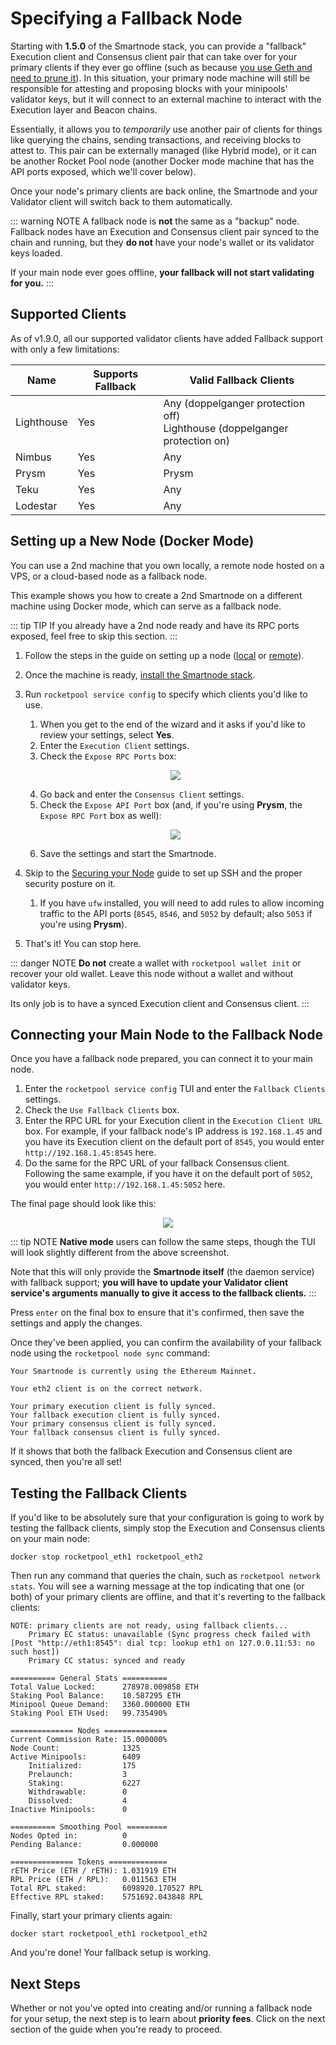 # Specifying a Fallback Node

Starting with **1.5.0** of the Smartnode stack, you can provide a "fallback" Execution client and Consensus client pair that can take over for your primary clients if they ever go offline (such as because [you use Geth and need to prune it](./pruning)).
In this situation, your primary node machine will still be responsible for attesting and proposing blocks with your minipools' validator keys, but it will connect to an external machine to interact with the Execution layer and Beacon chains.

Essentially, it allows you to *temporarily* use another pair of clients for things like querying the chains, sending transactions, and receiving blocks to attest to.
This pair can be externally managed (like Hybrid mode), or it can be another Rocket Pool node (another Docker mode machine that has the API ports exposed, which we'll cover below).

Once your node's primary clients are back online, the Smartnode and your Validator client will switch back to them automatically.

::: warning NOTE
A fallback node is **not** the same as a "backup" node.
Fallback nodes have an Execution and Consensus client pair synced to the chain and running, but they **do not** have your node's wallet or its validator keys loaded.

If your main node ever goes offline, **your fallback will not start validating for you.**
:::


## Supported Clients

As of v1.9.0, all our supported validator clients have added Fallback support with only a few limitations:

| Name       | Supports Fallback | Valid Fallback Clients                                                       |
|------------|-------------------|------------------------------------------------------------------------------|
| Lighthouse | Yes               | Any (doppelganger protection off)<br>Lighthouse (doppelganger protection on) |
| Nimbus     | Yes               | Any                                                                          |
| Prysm      | Yes               | Prysm                                                                        |
| Teku       | Yes               | Any                                                                          |
| Lodestar   | Yes               | Any                                                                          |


## Setting up a New Node (Docker Mode)

You can use a 2nd machine that you own locally, a remote node hosted on a VPS, or a cloud-based node as a fallback node.

This example shows you how to create a 2nd Smartnode on a different machine using Docker mode, which can serve as a fallback node.

::: tip TIP
If you already have a 2nd node ready and have its RPC ports exposed, feel free to skip this section.
:::

1. Follow the steps in the guide on setting up a node ([local](./local/hardware) or [remote](./vps/providers)).
2. Once the machine is ready, [install the Smartnode stack](./docker).
3. Run `rocketpool service config` to specify which clients you'd like to use.
   1. When you get to the end of the wizard and it asks if you'd like to review your settings, select **Yes**.
   2. Enter the `Execution Client` settings.
   3. Check the `Expose RPC Ports` box:

    <center>

    ![](./images/tui-ec-expose-ports.png)

    </center>
    
    4. Go back and enter the `Consensus Client` settings.
    5. Check the `Expose API Port` box (and, if you're using **Prysm**, the `Expose RPC Port` box as well):

    <center>

    ![](./images/tui-cc-expose-ports.png)

    </center>

    6. Save the settings and start the Smartnode.

4. Skip to the [Securing your Node](./securing-your-node) guide to set up SSH and the proper security posture on it.
   1. If you have `ufw` installed, you will need to add rules to allow incoming traffic to the API ports (`8545`, `8546`, and `5052` by default; also `5053` if you're using **Prysm**).

5. That's it! You can stop here.

::: danger NOTE
**Do not** create a wallet with `rocketpool wallet init` or recover your old wallet.
Leave this node without a wallet and without validator keys.

Its only job is to have a synced Execution client and Consensus client.
:::


## Connecting your Main Node to the Fallback Node

Once you have a fallback node prepared, you can connect it to your main node.

1. Enter the `rocketpool service config` TUI and enter the `Fallback Clients` settings.
2. Check the `Use Fallback Clients` box.
3. Enter the RPC URL for your Execution client in the `Execution Client URL` box. For example, if your fallback node's IP address is `192.168.1.45` and you have its Execution client on the default port of `8545`, you would enter `http://192.168.1.45:8545` here.
4. Do the same for the RPC URL of your fallback Consensus client. Following the same example, if you have it on the default port of `5052`, you would enter `http://192.168.1.45:5052` here.

The final page should look like this:

<center>

![](./images/tui-fallback-clients.png)

</center>

::: tip NOTE
**Native mode** users can follow the same steps, though the TUI will look slightly different from the above screenshot.

Note that this will only provide the **Smartnode itself** (the daemon service) with fallback support; **you will have to update your Validator client service's arguments manually to give it access to the fallback clients.** 
:::

Press `enter` on the final box to ensure that it's confirmed, then save the settings and apply the changes.

Once they've been applied, you can confirm the availability of your fallback node using the `rocketpool node sync` command:

```
Your Smartnode is currently using the Ethereum Mainnet.

Your eth2 client is on the correct network.

Your primary execution client is fully synced.
Your fallback execution client is fully synced.
Your primary consensus client is fully synced.
Your fallback consensus client is fully synced.
```

If it shows that both the fallback Execution and Consensus client are synced, then you're all set!


## Testing the Fallback Clients

If you'd like to be absolutely sure that your configuration is going to work by testing the fallback clients, simply stop the Execution and Consensus clients on your main node:

```shell
docker stop rocketpool_eth1 rocketpool_eth2
```

Then run any command that queries the chain, such as  `rocketpool network stats`.
You will see a warning message at the top indicating that one (or both) of your primary clients are offline, and that it's reverting to the fallback clients:

```
NOTE: primary clients are not ready, using fallback clients...
	Primary EC status: unavailable (Sync progress check failed with [Post "http://eth1:8545": dial tcp: lookup eth1 on 127.0.0.11:53: no such host])
	Primary CC status: synced and ready

========== General Stats ==========
Total Value Locked:      278978.009858 ETH
Staking Pool Balance:    10.587295 ETH
Minipool Queue Demand:   3360.000000 ETH
Staking Pool ETH Used:   99.735490%

============== Nodes ==============
Current Commission Rate: 15.000000%
Node Count:              1325
Active Minipools:        6409
    Initialized:         175
    Prelaunch:           3
    Staking:             6227
    Withdrawable:        0
    Dissolved:           4
Inactive Minipools:      0

========== Smoothing Pool =========
Nodes Opted in:          0
Pending Balance:         0.000000

============== Tokens =============
rETH Price (ETH / rETH): 1.031919 ETH
RPL Price (ETH / RPL):   0.011563 ETH
Total RPL staked:        6098920.170527 RPL
Effective RPL staked:    5751692.043848 RPL
```

Finally, start your primary clients again:

```shell
docker start rocketpool_eth1 rocketpool_eth2
```

And you're done!
Your fallback setup is working.


## Next Steps

Whether or not you've opted into creating and/or running a fallback node for your setup, the next step is to learn about **priority fees**.
Click on the next section of the guide when you're ready to proceed.